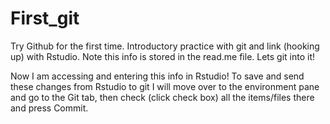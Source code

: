 # First_git
Try Github for the first time. Introductory practice with git and link (hooking up) with Rstudio. Note this info is stored in the read.me file.  Lets git into it!

Now I am accessing and entering this info in Rstudio! To save and send these changes from Rstudio to git I will move over to the environment pane and go to the Git tab, then check (click check box) all the items/files there and press Commit. 